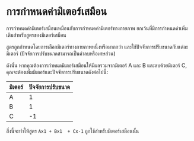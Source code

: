 # การกำหนดค่ามิเตอร์เสมือน

การกำหนดค่ามิเตอร์เสมือนเหมือนกับการกำหนดค่ามิเตอร์ทางกายภาพ ยกเว้นที่มีการกำหนดค่าเพิ่มเติมสำหรับสูตรของมิเตอร์เสมือน

สูตรถูกกำหนดโดยการเลือกมิเตอร์ทางกายภาพหนึ่งหรือมากกว่า และใช้ปัจจัยการปรับขนาดกับแต่ละมิเตอร์ (ปัจจัยการปรับขนาดสามารถเป็นค่าลบหรือเศษส่วน)

ดังนั้น หากคุณต้องการกำหนดมิเตอร์เสมือนให้มีผลรวมจากมิเตอร์ A และ B และลบด้วยมิเตอร์ C, คุณจะต้องเพิ่มมิเตอร์และปัจจัยการปรับขนาดดังต่อไปนี้:

| มิเตอร์ | ปัจจัยการปรับขนาด |
| ----- | -------------- |
| A     | 1              |
| B     | 1              |
| C     | -1             |

สิ่งนี้จะทำให้สูตร `Ax1 + Bx1  + Cx-1` ถูกใช้สำหรับมิเตอร์เสมือนนั้น